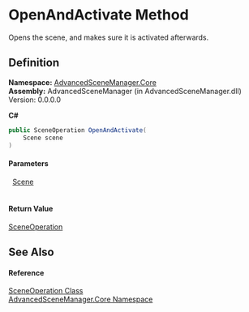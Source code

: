 # OpenAndActivate Method


Opens the scene, and makes sure it is activated afterwards.



## Definition
**Namespace:** <a href="N_AdvancedSceneManager_Core.md">AdvancedSceneManager.Core</a>  
**Assembly:** AdvancedSceneManager (in AdvancedSceneManager.dll) Version: 0.0.0.0

**C#**
``` C#
public SceneOperation OpenAndActivate(
	Scene scene
)
```



#### Parameters
<dl><dt>  <a href="T_AdvancedSceneManager_Models_Scene.md">Scene</a></dt><dd> </dd></dl>

#### Return Value
<a href="T_AdvancedSceneManager_Core_SceneOperation.md">SceneOperation</a>

## See Also


#### Reference
<a href="T_AdvancedSceneManager_Core_SceneOperation.md">SceneOperation Class</a>  
<a href="N_AdvancedSceneManager_Core.md">AdvancedSceneManager.Core Namespace</a>  
